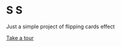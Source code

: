 # S S

Just a simple project of flipping cards effect

[Take a tour](https//:double-s.netlify.app)


